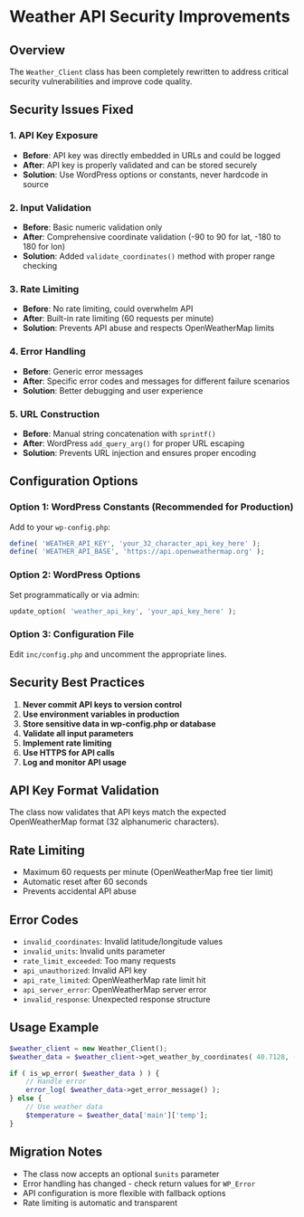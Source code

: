 # Weather API Security Improvements

## Overview
The `Weather_Client` class has been completely rewritten to address critical security vulnerabilities and improve code quality.

## Security Issues Fixed

### 1. **API Key Exposure**
- **Before**: API key was directly embedded in URLs and could be logged
- **After**: API key is properly validated and can be stored securely
- **Solution**: Use WordPress options or constants, never hardcode in source

### 2. **Input Validation**
- **Before**: Basic numeric validation only
- **After**: Comprehensive coordinate validation (-90 to 90 for lat, -180 to 180 for lon)
- **Solution**: Added `validate_coordinates()` method with proper range checking

### 3. **Rate Limiting**
- **Before**: No rate limiting, could overwhelm API
- **After**: Built-in rate limiting (60 requests per minute)
- **Solution**: Prevents API abuse and respects OpenWeatherMap limits

### 4. **Error Handling**
- **Before**: Generic error messages
- **After**: Specific error codes and messages for different failure scenarios
- **Solution**: Better debugging and user experience

### 5. **URL Construction**
- **Before**: Manual string concatenation with `sprintf()`
- **After**: WordPress `add_query_arg()` for proper URL escaping
- **Solution**: Prevents URL injection and ensures proper encoding

## Configuration Options

### Option 1: WordPress Constants (Recommended for Production)
Add to your `wp-config.php`:
```php
define( 'WEATHER_API_KEY', 'your_32_character_api_key_here' );
define( 'WEATHER_API_BASE', 'https://api.openweathermap.org' );
```

### Option 2: WordPress Options
Set programmatically or via admin:
```php
update_option( 'weather_api_key', 'your_api_key_here' );
```

### Option 3: Configuration File
Edit `inc/config.php` and uncomment the appropriate lines.

## Security Best Practices

1. **Never commit API keys to version control**
2. **Use environment variables in production**
3. **Store sensitive data in wp-config.php or database**
4. **Validate all input parameters**
5. **Implement rate limiting**
6. **Use HTTPS for API calls**
7. **Log and monitor API usage**

## API Key Format Validation
The class now validates that API keys match the expected OpenWeatherMap format (32 alphanumeric characters).

## Rate Limiting
- Maximum 60 requests per minute (OpenWeatherMap free tier limit)
- Automatic reset after 60 seconds
- Prevents accidental API abuse

## Error Codes
- `invalid_coordinates`: Invalid latitude/longitude values
- `invalid_units`: Invalid units parameter
- `rate_limit_exceeded`: Too many requests
- `api_unauthorized`: Invalid API key
- `api_rate_limited`: OpenWeatherMap rate limit hit
- `api_server_error`: OpenWeatherMap server error
- `invalid_response`: Unexpected response structure

## Usage Example
```php
$weather_client = new Weather_Client();
$weather_data = $weather_client->get_weather_by_coordinates( 40.7128, -74.0060, 'metric' );

if ( is_wp_error( $weather_data ) ) {
    // Handle error
    error_log( $weather_data->get_error_message() );
} else {
    // Use weather data
    $temperature = $weather_data['main']['temp'];
}
```

## Migration Notes
- The class now accepts an optional `$units` parameter
- Error handling has changed - check return values for `WP_Error`
- API configuration is more flexible with fallback options
- Rate limiting is automatic and transparent
